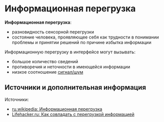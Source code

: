 # Информационная перегрузка

**Информационная перегрузка**:

- разновидность сенсорной перегрузки
- состояние человека, проявляющее себя как трудности в понимании проблемы и принятии решений по причине избытка информации

Информационную перегрузку в интерфейсе могут вызывать:

- большое количество сведений
- противоречия и неточности в имеющейся информации
- низкое соотношение [сигнал/шум](sig-noise.md)

## Источники и дополнительная информация

Источники:

- [ru.wikipedia: Информационная перегрузка](https://ru.wikipedia.org/wiki/Информационная_перегрузка)
- [Lifehacker.ru: Как совладать с перегрузкой информацией](https://lifehacker.ru/2014/08/14/peregruzka-informaciej/)
